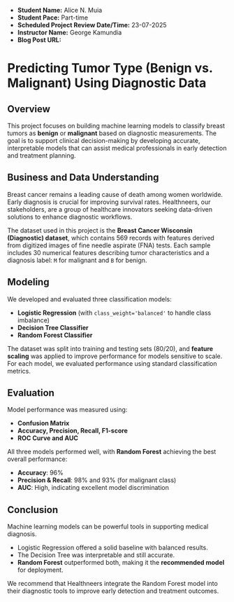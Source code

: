 - **Student Name:** Alice N. Muia  
- **Student Pace:** Part-time  
- **Scheduled Project Review Date/Time:** 23-07-2025  
- **Instructor Name:** George Kamundia  
- **Blog Post URL:** 


# Predicting Tumor Type (Benign vs. Malignant) Using Diagnostic Data

## Overview
This project focuses on building machine learning models to classify breast tumors as **benign** or **malignant** based on diagnostic measurements. The goal is to support clinical decision-making by developing accurate, interpretable models that can assist medical professionals in early detection and treatment planning.

## Business and Data Understanding
Breast cancer remains a leading cause of death among women worldwide. Early diagnosis is crucial for improving survival rates. Healthneers, our stakeholders, are a group of healthcare innovators seeking data-driven solutions to enhance diagnostic workflows.

The dataset used in this project is the **Breast Cancer Wisconsin (Diagnostic) dataset**, which contains 569 records with features derived from digitized images of fine needle aspirate (FNA) tests. Each sample includes 30 numerical features describing tumor characteristics and a diagnosis label: `M` for malignant and `B` for benign.

## Modeling
We developed and evaluated three classification models:
- **Logistic Regression** (with `class_weight='balanced'` to handle class imbalance)
- **Decision Tree Classifier**
- **Random Forest Classifier**

The dataset was split into training and testing sets (80/20), and **feature scaling** was applied to improve performance for models sensitive to scale. For each model, we evaluated performance using standard classification metrics.

## Evaluation
Model performance was measured using:
- **Confusion Matrix**
- **Accuracy, Precision, Recall, F1-score**
- **ROC Curve and AUC**

All three models performed well, with **Random Forest** achieving the best overall performance:
- **Accuracy**: 96%
- **Precision & Recall**: 98% and 93% (for malignant class)
- **AUC**: High, indicating excellent model discrimination

## Conclusion
Machine learning models can be powerful tools in supporting medical diagnosis.  
- Logistic Regression offered a solid baseline with balanced results.  
- The Decision Tree was interpretable and still accurate.  
- **Random Forest** outperformed both, making it the **recommended model** for deployment.

We recommend that Healthneers integrate the Random Forest model into their diagnostic tools to improve early detection and treatment outcomes.